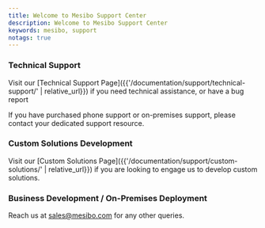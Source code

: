 ```yaml
---
title: Welcome to Mesibo Support Center
description: Welcome to Mesibo Support Center
keywords: mesibo, support
notags: true
---
```


### Technical Support
Visit our [Technical Support Page]({{'/documentation/support/technical-support/' | relative_url}})  if you need technical assistance, or have a bug report

If you have purchased phone support or on-premises support, please contact your dedicated support resource.

### Custom Solutions Development 
Visit our [Custom Solutions Page]({{'/documentation/support/custom-solutions/' | relative_url}}) if you are looking to engage us to develop custom solutions.


### Business Development / On-Premises Deployment 
Reach us at [sales@mesibo.com](mailto:sales@mesibo.com) for any other queries.
